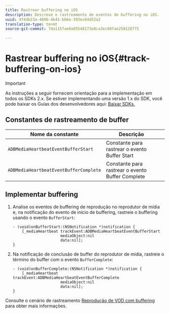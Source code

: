 ```yaml
---
title: Rastrear buffering no iOS
description: Descreve o rastreamento de eventos de buffering no iOS.
uuid: 4f4db23a-489b-4b41-bb6e-393ec64d52a2
translation-type: tm+mt
source-git-commit: 7da115fae0a05548173e8ca3ec68fae250128775

---
```



# Rastrear buffering no iOS{#track-buffering-on-ios}

>[!IMPORTANT]
>
>As instruções a seguir fornecem orientação para a implementação em todos os SDKs 2.x. Se estiver implementando uma versão 1.x do SDK, você pode baixar os Guias dos desenvolvedores aqui: [Baixar SDKs.](/help/sdk-implement/download-sdks.md)

## Constantes de rastreamento de buffer


| Nome da constante | Descrição     |
|---|---|
| `ADBMediaHeartbeatEventBufferStart` | Constante para rastrear o evento Buffer Start |
| `ADBMediaHeartbeatEventBufferComplete` | Constante para rastrear o evento Buffer Complete |

## Implementar buffering

1. Analise os eventos de buffering de reprodução no reprodutor de mídia e, na notificação do evento de início de buffering, rastreie o buffering usando o evento `BufferStart`:

   ```
   - (void)onBufferStart:(NSNotification *)notification { 
       [_mediaHeartbeat trackEvent:ADBMediaHeartbeatEventBufferStart  
                        mediaObject:nil  
                        data:nil]; 
   }
   ```

1. Na notificação de conclusão de buffer do reprodutor de mídia, rastreie o término do buffer com o evento `BufferComplete`:

   ```
   - (void)onBufferComplete:(NSNotification *)notification { 
       [_mediaHeartbeat trackEvent:ADBMediaHeartbeatEventBufferComplete  
                        mediaObject:nil  
                        data:nil]; 
   }
   ```

Consulte o cenário de rastreamento [Reprodução de VOD com buffering](/help/sdk-implement/tracking-scenarios/vod-buffering.md) para obter mais informações.
